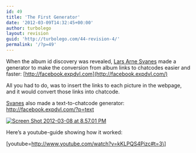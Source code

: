 ```yaml
---
id: 49
title: 'The First Generator'
date: '2012-03-09T14:32:45+00:00'
author: turbolego
layout: revision
guid: 'http://turbolego.com/44-revision-4/'
permalink: '/?p=49'
---
```


When the album id discovery was revealed, [Lars Arne Svanes](http://www.facebook.com/Lanjelin.Svanes) made a generator to make the conversion from album links to chatcodes easier and faster: [http://facebook.expdvl.com](http://facebook.expdvl.com/)

All you had to do, was to insert the links to each picture in the webpage, and it would convert those links into chatcode.

[Svanes](http://www.facebook.com/Lanjelin.Svanes) also made a text-to-chatcode generator: <http://facebook.expdvl.com/?p=text>

[![](https://turbolego.com/wp-content/uploads/2012/03/Screen-Shot-2012-03-08-at-8.57.01-PM.png "Screen Shot 2012-03-08 at 8.57.01 PM")](https://turbolego.com/wp-content/uploads/2012/03/Screen-Shot-2012-03-08-at-8.57.01-PM.png)

Here’s a youtube-guide showing how it worked:

\[youtube=http://www.youtube.com/watch?v=kKLPQS4Pizc#t=3\]